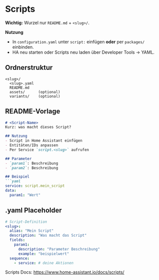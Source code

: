 # Scripts

**Wichtig:** Wurzel nur `README.md` + `<slug>/`.

**Nutzung**  
- In `configuration.yaml` unter `script:` einfügen **oder** per `packages/` einbinden.  
- HA neu starten oder Scripts neu laden über Developer Tools → YAML.

## Ordnerstruktur

```
<slug>/
  <slug>.yaml
  README.md
  assets/      (optional)
  variants/    (optional)
```

## README-Vorlage

```markdown
# <Script-Name>
Kurz: was macht dieses Script?

## Nutzung
- Script in Home Assistant einfügen
- Entitäten/IDs anpassen
- Per Service `script.<slug>` aufrufen

## Parameter
- `param1`: Beschreibung
- `param2`: Beschreibung

## Beispiel
```yaml
service: script.mein_script
data:
  param1: "Wert"
```

## <slug>.yaml Placeholder

```yaml
# Script-Definition
<slug>:
  alias: "Mein Script"
  description: "Was macht das Script"
  fields:
    param1:
      description: "Parameter Beschreibung"
      example: "beispielwert"
  sequence:
    - service: # deine Aktionen
```

Scripts Docs: https://www.home-assistant.io/docs/scripts/
